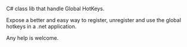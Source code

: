 C# class lib that handle Global HotKeys.

Expose a better and easy way to register, unregister and use the global hotkeys in a .net application.

Any help is welcome.